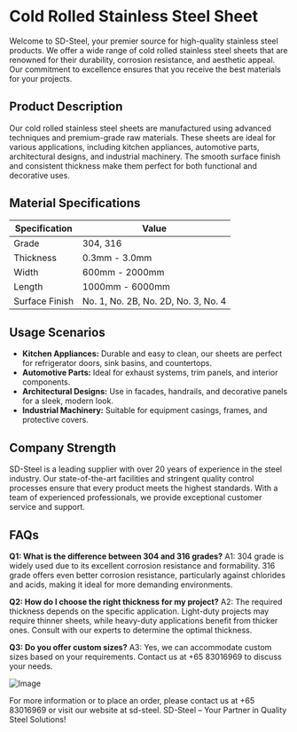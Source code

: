 # Cold Rolled Stainless Steel Sheet

Welcome to SD-Steel, your premier source for high-quality stainless steel products. We offer a wide range of cold rolled stainless steel sheets that are renowned for their durability, corrosion resistance, and aesthetic appeal. Our commitment to excellence ensures that you receive the best materials for your projects.

## Product Description
Our cold rolled stainless steel sheets are manufactured using advanced techniques and premium-grade raw materials. These sheets are ideal for various applications, including kitchen appliances, automotive parts, architectural designs, and industrial machinery. The smooth surface finish and consistent thickness make them perfect for both functional and decorative uses.

## Material Specifications

| Specification | Value |
|---------------|-------|
| Grade         | 304, 316 |
| Thickness     | 0.3mm - 3.0mm |
| Width         | 600mm - 2000mm |
| Length        | 1000mm - 6000mm |
| Surface Finish| No. 1, No. 2B, No. 2D, No. 3, No. 4 |

## Usage Scenarios
- **Kitchen Appliances:** Durable and easy to clean, our sheets are perfect for refrigerator doors, sink basins, and countertops.
- **Automotive Parts:** Ideal for exhaust systems, trim panels, and interior components.
- **Architectural Designs:** Use in facades, handrails, and decorative panels for a sleek, modern look.
- **Industrial Machinery:** Suitable for equipment casings, frames, and protective covers.

## Company Strength
SD-Steel is a leading supplier with over 20 years of experience in the steel industry. Our state-of-the-art facilities and stringent quality control processes ensure that every product meets the highest standards. With a team of experienced professionals, we provide exceptional customer service and support.

## FAQs
**Q1: What is the difference between 304 and 316 grades?**
A1: 304 grade is widely used due to its excellent corrosion resistance and formability. 316 grade offers even better corrosion resistance, particularly against chlorides and acids, making it ideal for more demanding environments.

**Q2: How do I choose the right thickness for my project?**
A2: The required thickness depends on the specific application. Light-duty projects may require thinner sheets, while heavy-duty applications benefit from thicker ones. Consult with our experts to determine the optimal thickness.

**Q3: Do you offer custom sizes?**
A3: Yes, we can accommodate custom sizes based on your requirements. Contact us at +65 83016969 to discuss your needs.

![Image](https://github.com/user-attachments/assets/2567258e-e124-4816-932d-1809bd27ef0b)

For more information or to place an order, please contact us at +65 83016969 or visit our website at  sd-steel. SD-Steel – Your Partner in Quality Steel Solutions!